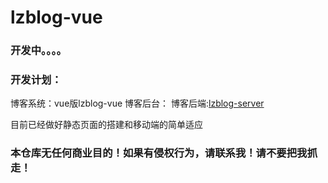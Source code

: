 # lzblog-vue

### 开发中。。。。

### 开发计划：
  博客系统：vue版lzblog-vue
  博客后台：
  博客后端:[lzblog-server](/example/profile.md)


目前已经做好静态页面的搭建和移动端的简单适应

  ### 本仓库无任何商业目的！如果有侵权行为，请联系我！请不要把我抓走！

